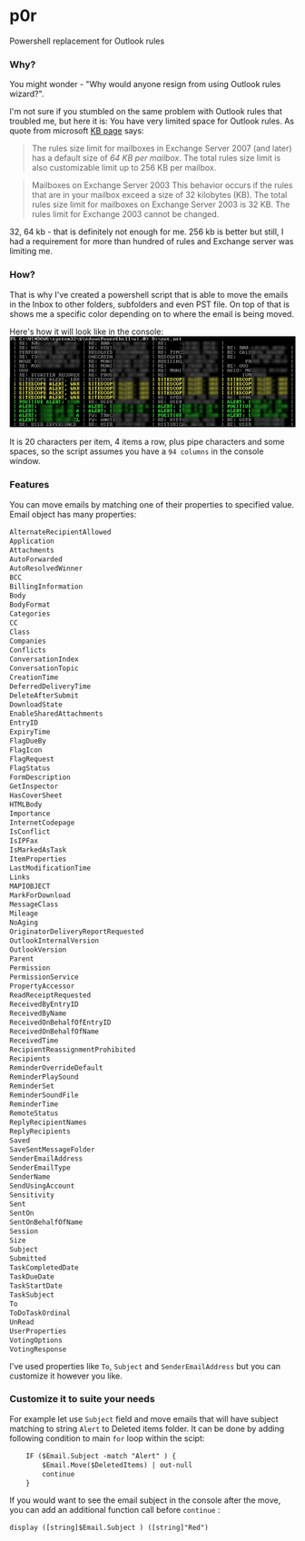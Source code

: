 p0r
===

Powershell replacement for Outlook rules

### Why?

You might wonder - "Why would anyone resign from using Outlook rules wizard?". 

I'm not sure if you stumbled on the same problem with Outlook rules that troubled me, but here it is:
You have very limited space for Outlook rules. As quote from microsoft [KB page](http://support.microsoft.com/kb/886616) says:

> The rules size limit for mailboxes in Exchange Server 2007 (and later) has a default size of *64 KB per mailbox*. The total rules size limit is also customizable limit up to 256 KB per mailbox.

> Mailboxes on Exchange Server 2003
This behavior occurs if the rules that are in your mailbox exceed a size of 32 kilobytes (KB). The total rules size limit for mailboxes on Exchange Server 2003 is 32 KB. The rules limit for Exchange 2003 cannot be changed.


32, 64 kb - that is definitely not enough for me. 256 kb is better but still, I had a requirement for more than hundred of rules and Exchange server was limiting me.

### How?

That is why I've created a powershell script that is able to move the emails in the Inbox to other folders, subfolders and even PST file. On top of that is shows me a specific color depending on to where the email is being moved.

Here's how it will look like in the console:
![powershell outlook rules](https://raw.githubusercontent.com/mnmnc/img/master/powershell_rules.png)

It is 20 characters per item, 4 items a row, plus pipe characters and some spaces, so the script assumes you have a `94 columns` in the console window.

### Features

You can move emails by matching one of their properties to specified value. Email object has many properties:

``` Actions
AlternateRecipientAllowed
Application
Attachments
AutoForwarded
AutoResolvedWinner
BCC
BillingInformation
Body
BodyFormat
Categories
CC
Class
Companies
Conflicts
ConversationIndex
ConversationTopic
CreationTime
DeferredDeliveryTime
DeleteAfterSubmit
DownloadState
EnableSharedAttachments
EntryID
ExpiryTime
FlagDueBy
FlagIcon
FlagRequest
FlagStatus
FormDescription
GetInspector
HasCoverSheet
HTMLBody
Importance
InternetCodepage
IsConflict
IsIPFax
IsMarkedAsTask
ItemProperties
LastModificationTime
Links
MAPIOBJECT
MarkForDownload
MessageClass
Mileage
NoAging
OriginatorDeliveryReportRequested
OutlookInternalVersion
OutlookVersion
Parent
Permission
PermissionService
PropertyAccessor
ReadReceiptRequested
ReceivedByEntryID
ReceivedByName
ReceivedOnBehalfOfEntryID
ReceivedOnBehalfOfName
ReceivedTime
RecipientReassignmentProhibited
Recipients
ReminderOverrideDefault
ReminderPlaySound
ReminderSet
ReminderSoundFile
ReminderTime
RemoteStatus
ReplyRecipientNames
ReplyRecipients
Saved
SaveSentMessageFolder
SenderEmailAddress
SenderEmailType
SenderName
SendUsingAccount
Sensitivity
Sent
SentOn
SentOnBehalfOfName
Session
Size
Subject
Submitted
TaskCompletedDate
TaskDueDate
TaskStartDate
TaskSubject
To
ToDoTaskOrdinal
UnRead
UserProperties
VotingOptions
VotingResponse
```

I've used properties like `To`, `Subject` and `SenderEmailAddress` but you can customize it however you like.

### Customize it to suite your needs

For example let use `Subject` field and move emails that will have subject matching to string `Alert` to Deleted items folder. It can be done by adding following condition to main `for` loop within the scipt:

```
    IF ($Email.Subject -match "Alert" ) {
        $Email.Move($DeletedItems) | out-null
        continue
    }
```
If you would want to see the email subject in the console after the move, you can add an additional function call before `continue` :

```
display ([string]$Email.Subject ) ([string]"Red")
```

